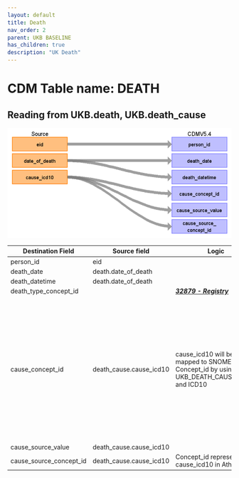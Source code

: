 ```yaml
---
layout: default
title: Death
nav_order: 2
parent: UKB BASELINE
has_children: true
description: "UK Death"
---
```


# CDM Table name: DEATH

## Reading from UKB.death, UKB.death_cause

![](images/ukb_death.png)

| Destination Field | Source field | Logic | Comment field |
| --- | --- | --- | --- |
| person_id | eid | | |
| death_date | death.date_of_death | | |
| death_datetime | death.date_of_death | | |
| death_type_concept_id | | [***32879 - Registry***](https://athena.ohdsi.org/search-terms/terms/32879)  | |
| cause_concept_id | death_cause.cause_icd10 | cause_icd10 will be mapped to SNOMED Concept_id by using UKB_DEATH_CAUSE_STCM and ICD10 | It does not allow multiple death records for a single person in CDM Death. However, some ICD10 codes map to multiple standard concepts in Athena. UKB_DEATH_CAUSE_STCM, an STCM-tailored vocabulary, contains the 1:1 mapping information between these codes and standard concepts. <br><br>***For patients with multiple primary causes of death in the source data, the record with ins_index=0 will be selected.**|
| cause_source_value | death_cause.cause_icd10 | | |
| cause_source_concept_id | death_cause.cause_icd10 | Concept_id represents the cause_icd10 in Athena | |
